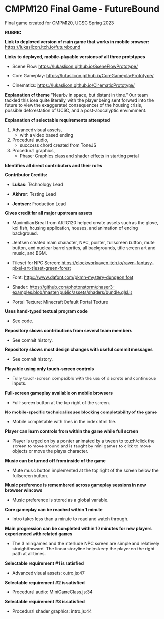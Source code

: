 # CMPM120 Final Game - FutureBound
Final game created for CMPM120, UCSC Spring 2023

**RUBRIC**

**Link to deployed version of main game that works in mobile browser:**
https://lukaslicon.itch.io/futurebound

**Links to deployed, mobile-playable versions of all three prototypes**
   - Scene Flow: https://lukaslicon.github.io/SceneFlowPrototype/

   - Core Gameplay: https://lukaslicon.github.io/CoreGameplayPrototype/

   - Cinematics: https://lukaslicon.github.io/CinematicPrototype/
   
**Explanation of theme**
"Nearby in space, but distant in time."
Our team tackled this idea quite literally, with the player being sent forward into the future to view the exaggerated consequences of the housing crisis, possible deforestation of UCSC, and a post-apocalyptic environment.

**Explanation of selectable requirements attempted**
1. Advanced visual assets, 
   - with a video based ending
2. Procedural audio, 
   - succcess chord created from ToneJS
3. Procedural graphics, 
   - Phaser Graphics class and shader effects in starting portal


**Identifies all direct contributors and their roles**

**Contributor Credits:**
- **Lukas:** Technology Lead

- **Akhror:** Testing Lead

- **Jentsen:** Production Lead

**Gives credit for all major upstream assets**
- Maximilian Breal from ARTG120 helped create assets such as the glove, koi fish, housing application, houses, and animation of ending background.

- Jentsen created main character, NPC, pointer, fullscreen button, mute button, and nuclear barrel sprites, all backgrounds, title screen art and music, and BGM.

- Tileset for NPC Screen: https://clockworkraven.itch.io/raven-fantasy-pixel-art-tileset-green-forest

- Font: https://www.dafont.com/pkmn-mystery-dungeon.font

- Shader: https://github.com/photonstorm/phaser3-examples/blob/master/public/assets/shaders/bundle.glsl.js

- Portal Texture: Minecraft Default Portal Texture

**Uses hand-typed textual program code**

- See code.

**Repository shows contributions from several team members**

- See commit history.

**Repository shows most design changes with useful commit messages**

- See commit history. 

**Playable using only touch-screen controls**

- Fully touch-screen compatible with the use of discrete and continuous inputs.

**Full-screen gameplay available on mobile browsers**

- Full-screen button at the top right of the screen.

**No mobile-specific technical issues blocking completability of the game**

- Mobile completable with lines in the index.html file.

**Player can learn controls from within the game while full screen**

- Player is urged on by a pointer animated by a tween to touch/click the screen to move around and is taught by mini games to click to move objects or move the player character.

**Music can be turned off from inside of the game**

- Mute music button implemented at the top right of the screen below the fullscreen button.

**Music preference is remembered across gameplay sessions in new browser windows**

- Music preference is stored as a global variable.

**Core gameplay can be reached within 1 minute**

- Intro takes less than a minute to read and watch through.

**Main progression can be completed within 10 minutes for new players experienced with related games**

- The 3 minigames and the interlude NPC screen are simple and relatively straightforward. The linear storyline helps keep the player on the right path at all times.

**Selectable requirement #1 is satisfied**

- Advanced visual assets: outro.js:47

**Selectable requirement #2 is satisfied**

- Procedural audio: MiniGameClass.js:34

**Selectable requirement #3 is satisfied**

- Procedural shader graphics: intro.js:44
